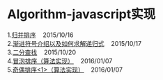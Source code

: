 # Algorithm-javascript实现

1.[归并排序](https://github.com/QuoniamYIF/Algorithm-/issues/1) &nbsp;&nbsp; 2015/10/16 <br>
2.[渐进符号介绍以及如何求解递归式](https://github.com/QuoniamYIF/Algorithm-/issues/2) &nbsp;&nbsp; 2015/10/17 <br>
3.[二分查找](https://github.com/QuoniamYIF/Algorithm-/issues/3) &nbsp;&nbsp; 2015/10/20 <br>
4.[冒泡排序（算法实现）](https://github.com/QuoniamYIF/Algorithm-/issues/4) &nbsp;&nbsp; 2016/01/07 <br>
5.[奇偶排序<1>（算法实现）](https://github.com/QuoniamYIF/Algorithm-/issues/5) &nbsp;&nbsp; 2016/01/07
